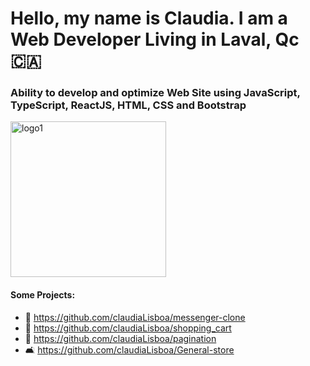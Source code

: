 # Hello, my name is Claudia. I am a Web Developer Living in Laval, Qc 🇨🇦

### Ability to develop and optimize Web Site using JavaScript, TypeScript, ReactJS, HTML, CSS and Bootstrap

<img width="249" alt="logo1" src="https://user-images.githubusercontent.com/21189063/218276309-b7406878-2eaf-425c-9433-4acaeb647e80.png">



#### Some Projects:

- 📨 https://github.com/claudiaLisboa/messenger-clone
- 🛒 https://github.com/claudiaLisboa/shopping_cart
- 📑 https://github.com/claudiaLisboa/pagination
- 🛋️ https://github.com/claudiaLisboa/General-store

